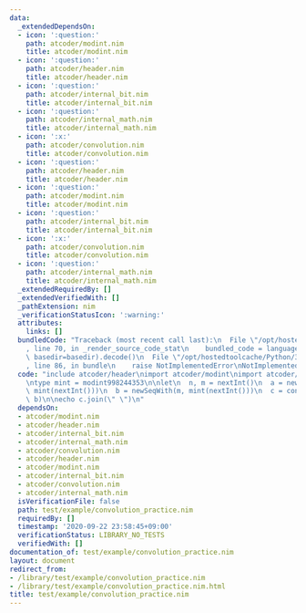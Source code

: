 ```yaml
---
data:
  _extendedDependsOn:
  - icon: ':question:'
    path: atcoder/modint.nim
    title: atcoder/modint.nim
  - icon: ':question:'
    path: atcoder/header.nim
    title: atcoder/header.nim
  - icon: ':question:'
    path: atcoder/internal_bit.nim
    title: atcoder/internal_bit.nim
  - icon: ':question:'
    path: atcoder/internal_math.nim
    title: atcoder/internal_math.nim
  - icon: ':x:'
    path: atcoder/convolution.nim
    title: atcoder/convolution.nim
  - icon: ':question:'
    path: atcoder/header.nim
    title: atcoder/header.nim
  - icon: ':question:'
    path: atcoder/modint.nim
    title: atcoder/modint.nim
  - icon: ':question:'
    path: atcoder/internal_bit.nim
    title: atcoder/internal_bit.nim
  - icon: ':x:'
    path: atcoder/convolution.nim
    title: atcoder/convolution.nim
  - icon: ':question:'
    path: atcoder/internal_math.nim
    title: atcoder/internal_math.nim
  _extendedRequiredBy: []
  _extendedVerifiedWith: []
  _pathExtension: nim
  _verificationStatusIcon: ':warning:'
  attributes:
    links: []
  bundledCode: "Traceback (most recent call last):\n  File \"/opt/hostedtoolcache/Python/3.8.5/x64/lib/python3.8/site-packages/onlinejudge_verify/documentation/build.py\"\
    , line 70, in _render_source_code_stat\n    bundled_code = language.bundle(stat.path,\
    \ basedir=basedir).decode()\n  File \"/opt/hostedtoolcache/Python/3.8.5/x64/lib/python3.8/site-packages/onlinejudge_verify/languages/nim.py\"\
    , line 86, in bundle\n    raise NotImplementedError\nNotImplementedError\n"
  code: "include atcoder/header\nimport atcoder/modint\nimport atcoder/convolution\n\
    \ntype mint = modint998244353\n\nlet\n  n, m = nextInt()\n  a = newSeqWith(n,\
    \ mint(nextInt()))\n  b = newSeqWith(m, mint(nextInt()))\n  c = convolution(a,\
    \ b)\n\necho c.join(\" \")\n"
  dependsOn:
  - atcoder/modint.nim
  - atcoder/header.nim
  - atcoder/internal_bit.nim
  - atcoder/internal_math.nim
  - atcoder/convolution.nim
  - atcoder/header.nim
  - atcoder/modint.nim
  - atcoder/internal_bit.nim
  - atcoder/convolution.nim
  - atcoder/internal_math.nim
  isVerificationFile: false
  path: test/example/convolution_practice.nim
  requiredBy: []
  timestamp: '2020-09-22 23:58:45+09:00'
  verificationStatus: LIBRARY_NO_TESTS
  verifiedWith: []
documentation_of: test/example/convolution_practice.nim
layout: document
redirect_from:
- /library/test/example/convolution_practice.nim
- /library/test/example/convolution_practice.nim.html
title: test/example/convolution_practice.nim
---
```

